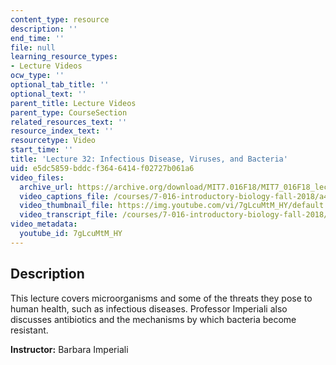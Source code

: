 ```yaml
---
content_type: resource
description: ''
end_time: ''
file: null
learning_resource_types:
- Lecture Videos
ocw_type: ''
optional_tab_title: ''
optional_text: ''
parent_title: Lecture Videos
parent_type: CourseSection
related_resources_text: ''
resource_index_text: ''
resourcetype: Video
start_time: ''
title: 'Lecture 32: Infectious Disease, Viruses, and Bacteria'
uid: e5dc5859-bddc-f364-6414-f02727b061a6
video_files:
  archive_url: https://archive.org/download/MIT7.016F18/MIT7_016F18_lec32_300k.mp4
  video_captions_file: /courses/7-016-introductory-biology-fall-2018/a42bb882e470577da9a4131d0d013b4b_7gLcuMtM_HY.vtt
  video_thumbnail_file: https://img.youtube.com/vi/7gLcuMtM_HY/default.jpg
  video_transcript_file: /courses/7-016-introductory-biology-fall-2018/29a13d4f2163484566604ec97a682746_7gLcuMtM_HY.pdf
video_metadata:
  youtube_id: 7gLcuMtM_HY
---
```


Description
-----------

This lecture covers microorganisms and some of the threats they pose to human health, such as infectious diseases. Professor Imperiali also discusses antibiotics and the mechanisms by which bacteria become resistant.

**Instructor:** Barbara Imperiali

